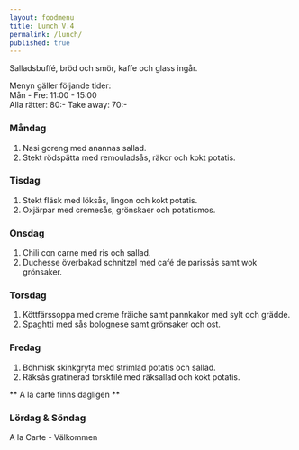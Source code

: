 ```yaml
---
layout: foodmenu
title: Lunch V.4
permalink: /lunch/
published: true
---
```

Salladsbuffé, bröd och smör, kaffe och glass ingår.

Menyn gäller följande tider:  
Mån - Fre: 11:00 - 15:00  
Alla rätter: 80:- Take away: 70:- 

### Måndag

1. Nasi goreng med anannas sallad.
2. Stekt rödspätta med remouladsås, räkor och kokt potatis.

### Tisdag

1. Stekt fläsk med löksås, lingon och kokt potatis.
2. Oxjärpar med cremesås, grönskaer och potatismos.


### Onsdag

1. Chili con carne med ris och sallad.
2. Duchesse överbakad schnitzel med café de parissås samt wok grönsaker.

### Torsdag
 
1. Köttfärssoppa med creme fräiche samt pannkakor med sylt och grädde.
2. Spaghtti med sås bolognese samt grönsaker och ost.
 
### Fredag
 
1. Böhmisk skinkgryta med strimlad potatis och sallad.
2. Räksås gratinerad torskfilé med räksallad och kokt potatis.

** A la carte finns dagligen **  

### Lördag & Söndag
A la Carte - Välkommen
